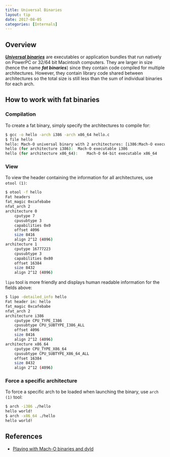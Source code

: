```yaml
---
title: Universal Binaries
layout: tip
date: 2017-08-05
categories: [Internals]
---
```


## Overview

[*__Universal binaries__*](https://en.wikipedia.org/wiki/Universal_binary) are executables or application bundles that run natively on PowerPC or 32/64 bit Macintosh computers. They are larger in size (hence the name **_fat binaries_**) since they contain code compiled for multiple architectures. However, they contain library code shared between architectures so the total size is still less than the sum of individual binaries for each arch.

## How to work with fat binaries

### Compilation

To create a fat binary, simply specify the architectures to compile for:
```bash
$ gcc -o hello -arch i386 -arch x86_64 hello.c
$ file hello
hello: Mach-O universal binary with 2 architectures: [i386:Mach-O executable i386] [x86_64:Mach-O 64-bit executable x86_64]
hello (for architecture i386):	Mach-O executable i386
hello (for architecture x86_64):	Mach-O 64-bit executable x86_64
```

### View

To view the header containing the information for all architectures, use ```otool (1)```:
```bash
$ otool -f hello
Fat headers
fat_magic 0xcafebabe
nfat_arch 2
architecture 0
    cputype 7
    cpusubtype 3
    capabilities 0x0
    offset 4096
    size 8416
    align 2^12 (4096)
architecture 1
    cputype 16777223
    cpusubtype 3
    capabilities 0x80
    offset 16384
    size 8432
    align 2^12 (4096)
```

```lipo``` tool is more friendly and displays human readable information for the fields above:

```bash
$ lipo -detailed_info hello
Fat header in: hello
fat_magic 0xcafebabe
nfat_arch 2
architecture i386
    cputype CPU_TYPE_I386
    cpusubtype CPU_SUBTYPE_I386_ALL
    offset 4096
    size 8416
    align 2^12 (4096)
architecture x86_64
    cputype CPU_TYPE_X86_64
    cpusubtype CPU_SUBTYPE_X86_64_ALL
    offset 16384
    size 8432
    align 2^12 (4096)
```

### Force a specific architecture

To force a specific arch to be loaded when launching the binary, use ```arch (1)``` tool:
```bash
$ arch -i386 ./hello
hello world!
$ arch -x86_64 ./hello
hello world!
```

## References
* [Playing with Mach-O binaries and dyld](https://blog.lse.epita.fr/articles/82-playing-with-mach-os-and-dyld.html)
